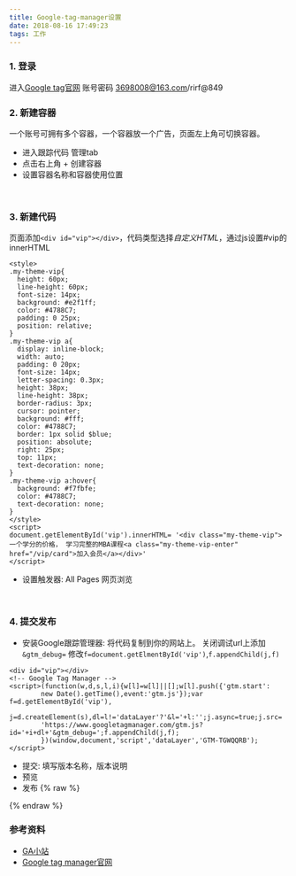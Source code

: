 ```yaml
---
title: Google-tag-manager设置
date: 2018-08-16 17:49:23
tags: 工作
---
```


### 1. 登录
进入[Google tag官网](https://marketingplatform.google.com/about/tag-manager/)
账号密码 3698008@163.com/rirf@849
<br/>

### 2. 新建容器
一个账号可拥有多个容器，一个容器放一个广告，页面左上角可切换容器。
- 进入跟踪代码 管理tab
- 点击右上角 + 创建容器
- 设置容器名称和容器使用位置
<br/>


### 3. 新建代码
页面添加`<div id="vip"></div>`，代码类型选择*自定义HTML*，通过js设置#vip的innerHTML
```
<style>
.my-theme-vip{
  height: 60px;
  line-height: 60px;
  font-size: 14px;
  background: #e2f1ff;
  color: #4788C7;
  padding: 0 25px;
  position: relative;
}
.my-theme-vip a{
  display: inline-block;
  width: auto;
  padding: 0 20px;
  font-size: 14px;
  letter-spacing: 0.3px;
  height: 38px;
  line-height: 38px;
  border-radius: 3px;
  cursor: pointer;
  background: #fff;
  color: #4788C7;
  border: 1px solid $blue;
  position: absolute;
  right: 25px;
  top: 11px;
  text-decoration: none;
}
.my-theme-vip a:hover{
  background: #f7fbfe;
  color: #4788C7;
  text-decoration: none;
}
</style>
<script>
document.getElementById('vip').innerHTML= '<div class="my-theme-vip">一个学分的价格， 学习完整的MBA课程<a class="my-theme-vip-enter" href="/vip/card">加入会员</a></div>'
</script>
```
- 设置触发器: All Pages 网页浏览
<br/>


### 4. 提交发布
- 安装Google跟踪管理器: 将代码复制到你的网站上。
  关闭调试url上添加`&gtm_debug=`
  修改`f=document.getElmentById('vip')`,`f.appendChild(j,f)`
```
<div id="vip"></div>
<!-- Google Tag Manager -->
<script>(function(w,d,s,l,i){w[l]=w[l]||[];w[l].push({'gtm.start':
		new Date().getTime(),event:'gtm.js'});var f=d.getElementById('vip'),
		j=d.createElement(s),dl=l!='dataLayer'?'&l='+l:'';j.async=true;j.src=
		'https://www.googletagmanager.com/gtm.js?id='+i+dl+'&gtm_debug=';f.appendChild(j,f);
		})(window,document,'script','dataLayer','GTM-TGWQQRB');</script>
```

- 提交: 填写版本名称，版本说明
- 预览
- 发布
{% raw %}
<div id="vip"></div>
<!-- Google Tag Manager -->
<script>(function(w,d,s,l,i){w[l]=w[l]||[];w[l].push({'gtm.start':
new Date().getTime(),event:'gtm.js'});var f=d.getElementById('vip'),
j=d.createElement(s),dl=l!='dataLayer'?'&l='+l:'';j.async=true;j.src=
'https://www.googletagmanager.com/gtm.js?id='+i+dl+'&gtm_debug=';f.appendChild(j,f);
})(window,document,'script','dataLayer','GTM-TGWQQRB');</script>
<!-- End Google Tag Manager -->
{% endraw %}
<br/>

### 参考资料
- [GA小站](https://www.ichdata.com/google-tag-manager-series.html)
- [Google tag manager官网](https://marketingplatform.google.com/about/tag-manager/)